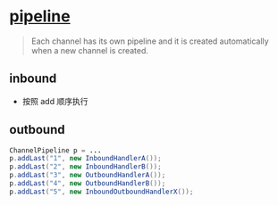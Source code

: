 # [pipeline](https://netty.io/4.0/api/io/netty/channel/ChannelPipeline.html)

> Each channel has its own pipeline and it is created automatically when a new channel is created. 

## inbound

+ 按照 add 顺序执行

## outbound


```java
ChannelPipeline p = ...
p.addLast("1", new InboundHandlerA());
p.addLast("2", new InboundHandlerB());
p.addLast("3", new OutboundHandlerA());
p.addLast("4", new OutboundHandlerB());
p.addLast("5", new InboundOutboundHandlerX());
```